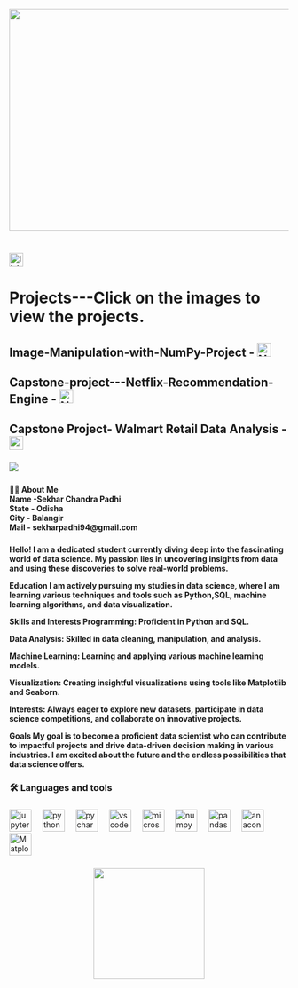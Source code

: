 <br clear="both">

<div align="center">
  <img height="400" width="1000" src="https://media1.giphy.com/media/v1.Y2lkPTc5MGI3NjExaWFqeWtiazh1dWZ2OTA2a3NjMjQyOTNuMThxYTB6NGFxYTZ4Ym1mOSZlcD12MV9pbnRlcm5hbF9naWZfYnlfaWQmY3Q9Zw/uqkJIjHQWO4yV75OU9/giphy.gif"  />
</div>

###

<br clear="both">

<div >
  <a href="https://www.linkedin.com/in/sekharpadhi/" target="_blank">
    <img src="https://img.shields.io/static/v1?message=LinkedIn&logo=linkedin&label=&color=0077B5&logoColor=white&labelColor=&style=for-the-badge" height="25" alt="linkedin logo"  />
  </a> 
  <h1> Projects---Click on the images to view the projects.</h1>
</a>
  </a>
  <h2>Image-Manipulation-with-NumPy-Project - 
  <a href="https://github.com/Sekharpadhi/Image-Manipulation-with-NumPy-and-Matplotlib-Project" target="_blank">
    <img src="https://repository-images.githubusercontent.com/803277869/bd1e8506-19a2-4793-ab0f-1cbf8430cbde" height="25" alt="Numpy Project"  />
    </h2> 
 
  </a>
    </a>
  <h2>Capstone-project---Netflix-Recommendation-Engine - 
  <a href="https://github.com/Sekharpadhi/Capstone-project---Netflix-Recommendation-Engine" target="_blank">
    <img src="https://github.com/Sekharpadhi/Capstone-project---Netflix-Recommendation-Engine/issues/1" height="25" alt="Netflix Project"  />
    </h2> 
 
  </a>
  <h2>Capstone Project- Walmart Retail Data Analysis - 
  <a href="https://github.com/Sekharpadhi/Walmart-sales-Prediction" target="_blank">
    <img src="[https://private-user-images.githubusercontent.com/138234191/391477257-6fcb1dbc-5830-45f7-9165-56aea73054e6.png?jwt=eyJhbGciOiJIUzI1NiIsInR5cCI6IkpXVCJ9.eyJpc3MiOiJnaXRodWIuY29tIiwiYXVkIjoicmF3LmdpdGh1YnVzZXJjb250ZW50LmNvbSIsImtleSI6ImtleTUiLCJleHAiOjE3MzMxMzA1MDYsIm5iZiI6MTczMzEzMDIwNiwicGF0aCI6Ii8xMzgyMzQxOTEvMzkxNDc3MjU3LTZmY2IxZGJjLTU4MzAtNDVmNy05MTY1LTU2YWVhNzMwNTRlNi5wbmc_WC1BbXotQWxnb3JpdGhtPUFXUzQtSE1BQy1TSEEyNTYmWC1BbXotQ3JlZGVudGlhbD1BS0lBVkNPRFlMU0E1M1BRSzRaQSUyRjIwMjQxMjAyJTJGdXMtZWFzdC0xJTJGczMlMkZhd3M0X3JlcXVlc3QmWC1BbXotRGF0ZT0yMDI0MTIwMlQwOTAzMjZaJlgtQW16LUV4cGlyZXM9MzAwJlgtQW16LVNpZ25hdHVyZT1jMTI3MDYyNTMwZTAwNzMwMTlkMGEwZjE4MzY2ZmUyMTY5NTZkMzFkZDZhOGNjMzk0ZmM2Y2I4MDMxNjU4YzAzJlgtQW16LVNpZ25lZEhlYWRlcnM9aG9zdCJ9.LiaD6jzdarYb-n1fOPXsrk5mPI64FSe0S1oSBwGDdlY](https://github.com/Sekharpadhi/Walmart-sales-Prediction/issues/1#issue-2711103015)" height="25" alt="walmart"  />
    </h2> 
 
  </a>
</div>

###

<img align="left" src="https://visitor-badge.laobi.icu/badge?page_id=Sekharpadhi.Sekharpadhi&"  />

###

<br clear="both">


###

<h4 align="left">👩‍💻  About Me <br>Name -Sekhar Chandra Padhi<br>State - Odisha<br>City - Balangir<br> Mail - sekharpadhi94@gmail.com</h4>

###

<h4 align="left">
Hello! I am a dedicated student currently diving deep into the fascinating world of data science. My passion lies in uncovering insights from data and using these discoveries to solve real-world problems.

Education
I am actively pursuing my studies in data science, where I am learning various techniques and tools such as Python,SQL, machine learning algorithms, and data visualization.

Skills and Interests
Programming: Proficient in Python and SQL.

Data Analysis: Skilled in data cleaning, manipulation, and analysis.

Machine Learning: Learning and applying various machine learning models.

Visualization: Creating insightful visualizations using tools like Matplotlib and Seaborn.

Interests: Always eager to explore new datasets, participate in data science competitions, and collaborate on innovative projects.

Goals
My goal is to become a proficient data scientist who can contribute to impactful projects and drive data-driven decision making in various industries. I am excited about the future and the endless possibilities that data science offers.
</h4>

###

<h3 align="left">🛠 Languages and tools</h3>

###

<div align="left">
  <img src="https://cdn.jsdelivr.net/gh/devicons/devicon/icons/jupyter/jupyter-original.svg" height="40" alt="jupyter logo"  />
  <img width="12" />
  <img src="https://cdn.jsdelivr.net/gh/devicons/devicon/icons/python/python-original.svg" height="40" alt="python logo"  />
  <img width="12" />
  <img src="https://cdn.jsdelivr.net/gh/devicons/devicon/icons/pycharm/pycharm-original.svg" height="40" alt="pycharm logo"  />
  <img width="12" />
  <img src="https://cdn.jsdelivr.net/gh/devicons/devicon/icons/vscode/vscode-original.svg" height="40" alt="vscode logo"  />
  <img width="12" />
  <img src="https://cdn.jsdelivr.net/gh/devicons/devicon/icons/microsoftsqlserver/microsoftsqlserver-plain.svg" height="40" alt="microsoftsqlserver logo"  />
  <img width="12" />
  <img src="https://cdn.jsdelivr.net/gh/devicons/devicon/icons/numpy/numpy-original.svg" height="40" alt="numpy logo"  />
  <img width="12" />
  <img src="https://cdn.jsdelivr.net/gh/devicons/devicon/icons/pandas/pandas-original.svg" height="40" alt="pandas logo"  />
  <img width="12" />
  <img src="https://cdn.simpleicons.org/anaconda/44A833" height="40" alt="anaconda logo"  />
  <img width="12" />
  <img src="https://seeklogo.com/images/M/matplotlib-logo-7676870AC0-seeklogo.com.png" height="40" alt="Matplotlib logo"  />
  
</div>

###

<div align="center">
  <img height="200" src="https://i.giphy.com/Hrm0LJNRkPHDkLIHz9.webp"  />
</div>

###
